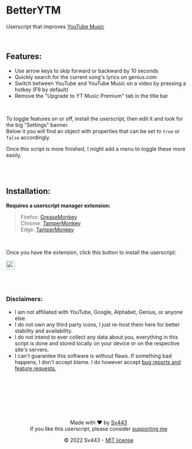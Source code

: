 # BetterYTM
Userscript that improves [YouTube Music](https://music.youtube.com/)

<br>

## Features:
- Use arrow keys to skip forward or backward by 10 seconds
- Quickly search for the current song's lyrics on genius.com
- Switch between YouTube and YouTube Music on a video by pressing a hotkey (F9 by default)
- Remove the "Upgrade to YT Music Premium" tab in the title bar

<br>

To toggle features on or off, install the userscript, then edit it and look for the big "Settings" banner.  
Below it you will find an object with properties that can be set to `true` or `false` accordingly.  
  
Once this script is more finished, I might add a menu to toggle these more easily.

<br><br>

## Installation:
**Requires a userscript manager extension:**
> Firefox: [GreaseMonkey](https://addons.mozilla.org/en-US/firefox/addon/greasemonkey/)  
> Chrome: [TamperMonkey](https://chrome.google.com/webstore/detail/tampermonkey/dhdgffkkebhmkfjojejmpbldmpobfkfo?hl=en)  
> Edge: [TamperMonkey](https://microsoftedge.microsoft.com/addons/detail/tampermonkey/iikmkjmpaadaobahmlepeloendndfphd)

<br>

Once you have the extension, click this button to install the userscript:  
  
<!-- <a href="https://github.com/Sv443/BetterYTM/raw/main/BetterYTM.user.js" target="_blank"><img src="https://img.shields.io/badge/Install-%E2%96%BA-039e10" height="24"></a> -->
<a href="https://github.com/Sv443/BetterYTM/raw/main/BetterYTM.user.js" target="_blank"><img src="https://img.shields.io/badge/Install-%E2%96%BC-039e10" height="24"></a>


<br><br>

### Disclaimers:
- I am not affiliated with YouTube, Google, Alphabet, Genius, or anyone else.
- I do not own any third party icons, I just re-host them here for better stability and availability.
- I do not intend to ever collect any data about you, everything in this script is done and stored locally on your device or on the respective site's servers.
- I can't guarantee this software is without flaws. If something bad happens, I don't accept blame. I do however accept [bug reports and feature requests.](https://github.com/Sv443/BetterYTM/issues/new)

<br><br><br><br><br><br>

<div align="center" style="text-align: center;">

Made with ❤️ by [Sv443](https://github.com/Sv443)  
If you like this userscript, please consider [supporting me](https://github.com/sponsors/Sv443)  
  
© 2022 Sv443 - [MIT license](./LICENSE.txt)

</div>
